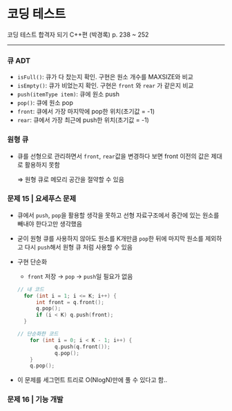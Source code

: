# 코딩 테스트

코딩 테스트 합격자 되기 C++편 (박경록) p. 238 ~ 252

---

### 큐 ADT

- `isFull()`: 큐가 다 찼는지 확인. 구현은 원소 개수를 MAXSIZE와 비교
- `isEmpty()`: 큐가 비었는지 확인. 구현은 `front` 와 `rear` 가 같은지 비교
- `push(itemType item)`: 큐에 원소 push
- `pop()`: 큐에 원소 pop
- `front`: 큐에서 가장 마지막에 pop한 위치(초기값 = -1)
- `rear`: 큐에서 가장 최근에 push한 위치(초기값 = -1)

### 원형 큐

- 큐를 선형으로 관리하면서 `front`, `rear`값을 변경하다 보면 front 이전의 값은 제대로 활용하지 못함
    
    ⇒ 원형 큐로 메모리 공간을 절약할 수 있음
    

### 문제 15 | 요세푸스 문제

- 큐에서 `push`, `pop`을 활용할 생각을 못하고 선형 자료구조에서 중간에 있는 원소를 빼내야 한다고만 생각했음
- 굳이 원형 큐를 사용하지 않아도 원소를 K개만큼 `pop`한 뒤에 마지막 원소를 제외하고 다시 `push`해서 원형 큐 처럼 사용할 수 있음
- 구현 단순화
    - `front` 저장 → `pop` → `push`일 필요가 없음
    
    ```cpp
    // 내 코드
      for (int i = 1; i <= K; i++) {
          int front = q.front();
          q.pop();
          if (i < K) q.push(front);
      }
    
    // 단순화한 코드
    	for (int i = 0; i < K - 1; i++) {
    			q.push(q.front());
    			q.pop();
    	}
    	q.pop();
    ```
    
- 이 문제를 세그먼트 트리로 O(NlogN)만에 풀 수 있다고 함..

### 문제 16 | 기능 개발
